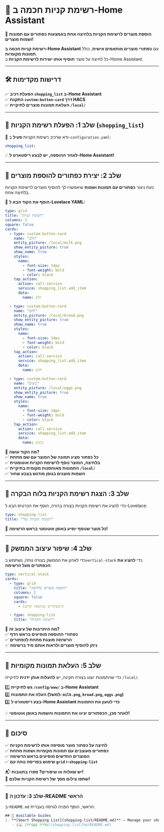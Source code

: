 # 🛒 רשימת קניות חכמה ב-Home Assistant  
🚀 **הוספת מוצרים לרשימת הקניות בלחיצה אחת באמצעות כפתורים עם תמונות ושמות מוצרים!**  

 **רשימת קניות חכמה ב-Home Assistant** עם **כפתורי מוצרים מותאמים אישית**, כולל **תמונות מקומיות**.  
כל לחיצה על מוצר **תוסיף אותו ישירות לרשימת הקניות** ב-Home Assistant.  

---

## **🛠️ דרישות מקדימות**  
✅ **הפעלת רכיב `shopping_list` ב-Home Assistant**  
✅ **התקנת `custom:button-card` דרך HACS**  
✅ **העלאת תמונות מוצרים לתיקיית `/local/`**  

---

## **🔹 שלב 1: הפעלת רשימת הקניות (`shopping_list`)**  
📌 ודא שרכיב רשימת הקניות **פעיל** ב-`configuration.yaml`:  

```yaml  
shopping_list:  
```  

💡 **לאחר ההוספה, יש לבצע ריסטארט ל-Home Assistant!**  

---

## **🔹 שלב 2: יצירת כפתורים להוספת מוצרים**  
כעת ניצור **כפתורים עם תמונות ושמות** שיאפשרו לך להוסיף מוצרים לרשימת הקניות בלחיצה אחת.

📌 **הוסף את הקוד הבא ל-Lovelace YAML:**  

```yaml  
type: grid  
title: "רשימת קניות"  
columns: 2  
square: false  
cards:  
  - type: custom:button-card  
    name: "חלב"  
    entity_picture: /local/milk.png  
    show_entity_picture: true  
    show_name: true  
    styles:  
      name:  
        - font-size: 14px  
        - font-weight: bold  
        - color: black  
    tap_action:  
      action: call-service  
      service: shopping_list.add_item  
      data:  
        name: חלב  

  - type: custom:button-card  
    name: "לחם"  
    entity_picture: /local/bread.png  
    show_entity_picture: true  
    show_name: true  
    styles:  
      name:  
        - font-size: 14px  
        - font-weight: bold  
        - color: black  
    tap_action:  
      action: call-service  
      service: shopping_list.add_item  
      data:  
        name: לחם  

  - type: custom:button-card  
    name: "ביצים"  
    entity_picture: /local/eggs.png  
    show_entity_picture: true  
    show_name: true  
    styles:  
      name:  
        - font-size: 14px  
        - font-weight: bold  
        - color: black  
    tap_action:  
      action: call-service  
      service: shopping_list.add_item  
      data:  
        name: ביצים  
```  

📌 **מה הקוד עושה?**  
✅ **כל כפתור מציג תמונה של המוצר עם שם מתחת**  
✅ **בלחיצה, המוצר נוסף לרשימת הקניות אוטומטית**  
✅ **התמונות מאוחסנות מקומית בתיקיית `/local/`**  
✅ **השמות מוצגים בגופן מודגש בצבע שחור**  

---

## **🔹 שלב 3: הצגת רשימת הקניות בלוח הבקרה**  
כדי להציג את רשימת הקניות בצורה ברורה, הוסף את הכרטיס הבא ל-Lovelace:  

```yaml  
type: shopping-list  
title: "רשימת הקניות שלי"  
```  

📌 **כל מוצר שנוסף יופיע באופן אוטומטי בראש הרשימה!**  

---

## **🔹 שלב 4: שיפור עיצוב הממשק**  
כדי לארגן את הממשק בצורה נוחה, נשתמש ב`vertical-stack` כדי **להציג את הכפתורים מעל הרשימה**:  

```yaml  
type: vertical-stack  
cards:  
  - type: grid  
    title: "הוספת מוצרים בלחיצה"  
    columns: 2  
    square: false  
    cards:  
      - (הכפתורים שהוספת קודם)  

  - type: shopping-list  
    title: "רשימת הקניות"  
```  

📌 **מה היתרונות של עיצוב זה?**  
✅ **כפתורי ההוספה מופיעים בראש הדף**  
✅ **הרשימה מוצגת מתחת לכפתורים**  
✅ **ניתן להוסיף מוצרים ולראות אותם מיד ברשימה**  

---

## **🔹 שלב 5: העלאת תמונות מקומיות**  
כדי שהתמונות יוצגו בצורה תקינה, יש **להעלות אותן ידנית** לתיקייה `/local/`.  

1️⃣ **גש לתיקיית `/config/www/` ב-Home Assistant**  
2️⃣ **העלה את התמונות (למשל: `milk.png`, `bread.png`, `eggs.png`)**  
3️⃣ **בצע ריסטארט ל-Home Assistant כדי לטעון את התמונות**  

💡 **לאחר מכן, הכפתורים יציגו את התמונות והשמות באופן אוטומטי!**  

---

## **🚀 סיכום**
✅ **לחיצה על כפתור מוצר מוסיפה אותו לרשימת הקניות**  
✅ **כפתורים מעוצבים עם תמונות מקומיות ושמות מתחת**  
✅ **המוצרים החדשים מופיעים בראש הרשימה**  
✅ **שימוש בפריסה נוחה עם `grid` ו-`shopping-list`**  

📬 **יש שאלות או שיפורים? ספרו בתגובות!**  
📸 **שתפו צילום מסך של רשימת הקניות שלכם!**  

---

### **📌 שלב 3: עדכון ה-README הראשי**
ב-`README.md` הראשי, הוסף הפניה לגרסה בעברית:  
```md
## 📌 Available Guides  
1. **[Smart Shopping List](shopping-list/README.md)** – Manage your shopping list with product buttons and images.  
   - 🇮🇱 [מדריך בעברית](shopping-list/he/README.md)  
